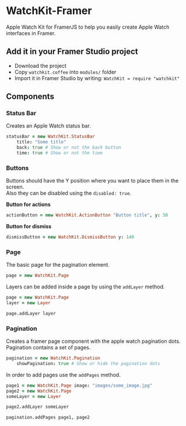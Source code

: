 # WatchKit-Framer
Apple Watch Kit for FramerJS to help you easily create Apple Watch interfaces in Framer.

## Add it in your Framer Studio project
- Download the project
- Copy `watchkit.coffee` into `modules/` folder
- Import it in Framer Studio by writing: `WatchKit = require "watchkit"`

## Components

### Status Bar

Creates an Apple Watch status bar.

```coffeescript
statusBar = new WatchKit.StatusBar
	title: "Some title"
	back: true # Show or not the back button
	time: true # Show or not the time
```

### Buttons

Buttons should have the Y position where you want to place them in the screen.  
Also they can be disabled using the `disabled: true`.

**Button for actions**

```coffeescript
actionButton = new WatchKit.ActionButton "Button title", y: 50
```

**Button for dismiss**

```coffeescript
dismissButton = new WatchKit.DismissButton y: 140
```

### Page

The basic page for the pagination element.  

```coffeescript
page = new WatchKit.Page
```

Layers can be added inside a page by using the `addLayer` method.

```coffeescript
page = new WatchKit.Page
layer = new Layer

page.addLayer layer
```
	
### Pagination

Creates a framer page component with the apple watch pagination dots.  
Pagination contains a set of pages.

```coffeescript
pagination = new WatchKit.Pagination
	showPagination: true # Show or hide the pagination dots
```

In order to add pages use the `addPages` method.

```coffeescript
page1 = new WatchKit.Page image: "images/some_image.jpg"
page2 = new WatchKit.Page
someLayer = new Layer

page2.addLayer someLayer

pagination.addPages page1, page2
```
